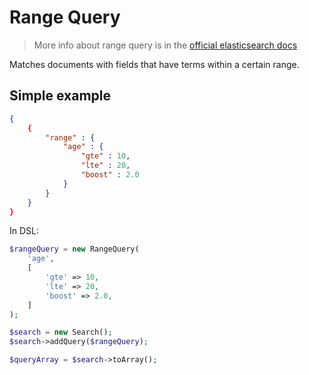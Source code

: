 # Range Query

> More info about range query is in the [official elasticsearch docs][1]

Matches documents with fields that have terms within a certain range.

## Simple example

```JSON
{
    {
        "range" : {
            "age" : {
                "gte" : 10,
                "lte" : 20,
                "boost" : 2.0
            }
        }
    }
}
```

In DSL:

```php
$rangeQuery = new RangeQuery(
    'age',
    [
        'gte' => 10,
        'lte' => 20,
        'boost' => 2.0,
    ]
);

$search = new Search();
$search->addQuery($rangeQuery);

$queryArray = $search->toArray();
```

[1]: https://www.elastic.co/guide/en/elasticsearch/reference/current/query-dsl-range-query.html
